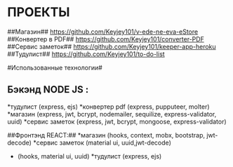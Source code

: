 # ПРОЕКТЫ #

##Магазин##
https://github.com/Keyjey101/v-ede-ne-eva-eStore
##Конвертер в PDF##
https://github.com/Keyjey101/converter-PDF
##Сервис заметок##
https://github.com/Keyjey101/keeper-app-heroku
##Тудулист##
https://github.com/Keyjey101/to-do-list


#Использованные технологии#

## Бэкэнд NODE JS : ##
*тудулист (express, ejs)
*конвертер pdf (express, pupputeer, molter)
*магазин (express, jwt, bcrypt, nodemailer, sequilize, express-validator, uuid)
*сервис заметок (express, jwt, bcrypt, mongoose, express-validator)

##Фронтэнд REACT:##
*магазин (hooks, context, mobx, bootstrap, jwt-decode) 
*сервис заметок (material ui, uuid,jwt-decode)
* (hooks, material ui, uuid)
*тудулист (express, ejs)
